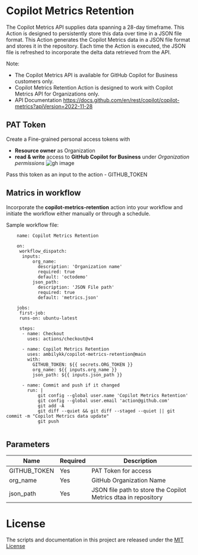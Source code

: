 # Copilot Metrics Retention
The Copilot Metrics API supplies data spanning a 28-day timeframe. This Action is designed to persistently store this data over time in a JSON file format. This Action generates the Copilot Metrics data in a JSON file format and stores it in the repository. Each time the Action is executed, the JSON file is refreshed to incorporate the delta data retrieved from the API.

Note: 
- The Copilot Metrics API is available for GitHub Copilot for Business customers only.
- Copilot Metrics Retention Action is designed to work with Copilot Metrics API for Organizations only.
- API Documentation https://docs.github.com/en/rest/copilot/copilot-metrics?apiVersion=2022-11-28



## PAT Token
Create a Fine-grained personal access tokens with 
       
  - **Resource owner** as Organization
  - **read & write** access to **GitHub Copilot for Business** under _Organization permissions_
        ![gh image](https://github.com/octodemo/copilot-metrics-retention/assets/10282550/a9f8750a-ee61-467a-b7d7-059fc16b9ab7)


Pass this token as an input to the action - GITHUB_TOKEN


## Matrics in workflow

Incorporate the **copilot-metrics-retention** action into your workflow and initiate the workflow either manually or through a schedule. 

Sample workflow file:

```
    name: Copilot Metrics Retention

    on:
     workflow_dispatch:
      inputs:
          org_name: 
            description: 'Organization name'
            required: true
            default: 'octodemo'
          json_path:
            description: 'JSON File path'
            required: true
            default: 'metrics.json'
         
    jobs:
     first-job:
     runs-on: ubuntu-latest
    
     steps:
      - name: Checkout
        uses: actions/checkout@v4

      - name: Copilot Metrics Retention 
        uses: ambilykk/copilot-metrics-retention@main
        with:        
          GITHUB_TOKEN: ${{ secrets.ORG_TOKEN }}
          org_name: ${{ inputs.org_name }} 
          json_path: ${{ inputs.json_path }} 
    
      - name: Commit and push if it changed
        run: |
            git config --global user.name 'Copilot Metrics Retention'
            git config --global user.email 'action@github.com'
            git add -A
            git diff --quiet && git diff --staged --quiet || git commit -m "Copilot Metrics data update"
            git push
     
```

## Parameters

| Name                           | Required  | Description                                                           |
|--------------------------------|------------|----------------------------------------------------------------------|
| GITHUB_TOKEN                 | Yes | PAT Token for access    |
| org_name                       | Yes | GitHub Organization Name                                      |
| json_path                       | Yes | JSON file path to store the Copilot Metrics dtaa in repository                          |



# License

The scripts and documentation in this project are released under the [MIT License](./LICENSE)
